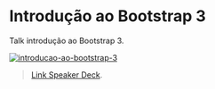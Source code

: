 # Introdução ao Bootstrap 3

Talk introdução ao Bootstrap 3.

[![introducao-ao-bootstrap-3](https://raw.githubusercontent.com/brenopolanski/workshop-introducao-bootstrap/master/introducao-ao-bootstrap-3.png)](https://speakerdeck.com/brenopolanski/introducao-ao-bootstrap-3)

> [Link Speaker Deck](https://speakerdeck.com/brenopolanski/introducao-ao-bootstrap-3).
